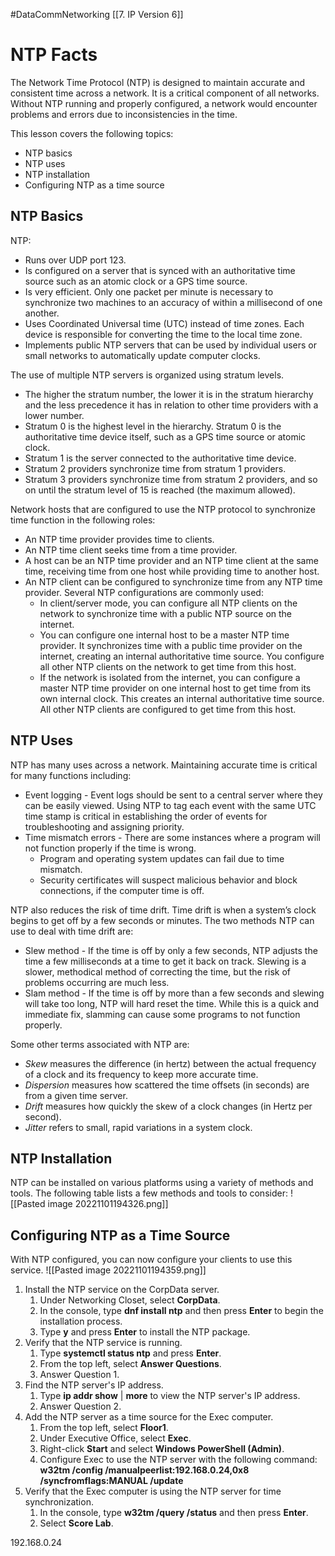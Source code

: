 #DataCommNetworking [[7. IP Version 6]]
# NTP Facts
The Network Time Protocol (NTP) is designed to maintain accurate and consistent time across a network. It is a critical component of all networks. Without NTP running and properly configured, a network would encounter problems and errors due to inconsistencies in the time.

This lesson covers the following topics:

-   NTP basics
-   NTP uses
-   NTP installation
-   Configuring NTP as a time source

## NTP Basics

NTP:

-   Runs over UDP port 123.
-   Is configured on a server that is synced with an authoritative time source such as an atomic clock or a GPS time source.
-   Is very efficient. Only one packet per minute is necessary to synchronize two machines to an accuracy of within a millisecond of one another.
-   Uses Coordinated Universal time (UTC) instead of time zones. Each device is responsible for converting the time to the local time zone.
-   Implements public NTP servers that can be used by individual users or small networks to automatically update computer clocks.

The use of multiple NTP servers is organized using stratum levels.

-   The higher the stratum number, the lower it is in the stratum hierarchy and the less precedence it has in relation to other time providers with a lower number.
-   Stratum 0 is the highest level in the hierarchy. Stratum 0 is the authoritative time device itself, such as a GPS time source or atomic clock.
-   Stratum 1 is the server connected to the authoritative time device.
-   Stratum 2 providers synchronize time from stratum 1 providers.
-   Stratum 3 providers synchronize time from stratum 2 providers, and so on until the stratum level of 15 is reached (the maximum allowed).

Network hosts that are configured to use the NTP protocol to synchronize time function in the following roles:

-   An NTP time provider provides time to clients.
-   An NTP time client seeks time from a time provider.
-   A host can be an NTP time provider and an NTP time client at the same time, receiving time from one host while providing time to another host.
-   An NTP client can be configured to synchronize time from any NTP time provider. Several NTP configurations are commonly used:
    -   In client/server mode, you can configure all NTP clients on the network to synchronize time with a public NTP source on the internet.
    -   You can configure one internal host to be a master NTP time provider. It synchronizes time with a public time provider on the internet, creating an internal authoritative time source. You configure all other NTP clients on the network to get time from this host.
    -   If the network is isolated from the internet, you can configure a master NTP time provider on one internal host to get time from its own internal clock. This creates an internal authoritative time source. All other NTP clients are configured to get time from this host.

## NTP Uses
NTP has many uses across a network. Maintaining accurate time is critical for many functions including:

-   Event logging - Event logs should be sent to a central server where they can be easily viewed. Using NTP to tag each event with the same UTC time stamp is critical in establishing the order of events for troubleshooting and assigning priority.
-   Time mismatch errors - There are some instances where a program will not function properly if the time is wrong.
    -   Program and operating system updates can fail due to time mismatch.
    -   Security certificates will suspect malicious behavior and block connections, if the computer time is off.

NTP also reduces the risk of time drift. Time drift is when a system’s clock begins to get off by a few seconds or minutes. The two methods NTP can use to deal with time drift are:

-   Slew method - If the time is off by only a few seconds, NTP adjusts the time a few milliseconds at a time to get it back on track. Slewing is a slower, methodical method of correcting the time, but the risk of problems occurring are much less.
-   Slam method - If the time is off by more than a few seconds and slewing will take too long, NTP will hard reset the time. While this is a quick and immediate fix, slamming can cause some programs to not function properly.  
    

Some other terms associated with NTP are:

-   _Skew_ measures the difference (in hertz) between the actual frequency of a clock and its frequency to keep more accurate time.
-   _Dispersion_ measures how scattered the time offsets (in seconds) are from a given time server.
-   _Drift_ measures how quickly the skew of a clock changes (in Hertz per second).
-   _Jitter_ refers to small, rapid variations in a system clock.

## NTP Installation
NTP can be installed on various platforms using a variety of methods and tools. The following table lists a few methods and tools to consider:
![[Pasted image 20221101194326.png]]

## Configuring NTP as a Time Source
With NTP configured, you can now configure your clients to use this service.
![[Pasted image 20221101194359.png]]

1.  Install the NTP service on the CorpData server.
    1.  Under Networking Closet, select **CorpData**.
    2.  In the console, type **dnf install ntp** and then press **Enter** to begin the installation process.
    3.  Type **y** and press **Enter** to install the NTP package.
2.  Verify that the NTP service is running.
    1.  Type **systemctl status ntp** and press **Enter**.
    2.  From the top left, select **Answer Questions**.
    3.  Answer Question 1.
3.  Find the NTP server's IP address.
    1.  Type **ip addr show** | **more** to view the NTP server's IP address.
    2.  Answer Question 2.
4.  Add the NTP server as a time source for the Exec computer.
    1.  From the top left, select **Floor1**.
    2.  Under Executive Office, select **Exec**.
    3.  Right-click **Start** and select **Windows PowerShell (Admin)**.
    4.  Configure Exec to use the NTP server with the following command:  
        **w32tm /config /manualpeerlist:192.168.0.24,0x8 /syncfromflags:MANUAL /update**
5.  Verify that the Exec computer is using the NTP server for time synchronization.
    1.  In the console, type **w32tm /query /status** and then press **Enter**.
    2.  Select **Score Lab**.

192.168.0.24